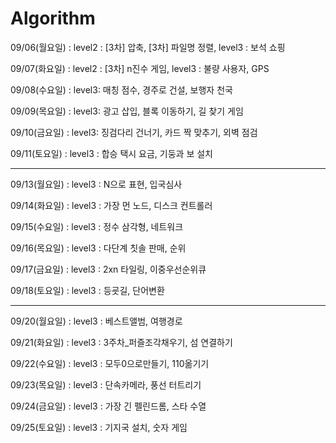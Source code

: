 # Algorithm

09/06(월요일) : level2 : [3차] 압축, [3차] 파일명 정렬, level3 : 보석 쇼핑

09/07(화요일) : level2 : [3차] n진수 게임, level3 : 불량 사용자, GPS

09/08(수요일) : level3: 매칭 점수, 경주로 건설, 보행자 천국

09/09(목요일) : level3: 광고 삽입, 블록 이동하기, 길 찾기 게임

09/10(금요일) : level3: 징검다리 건너기, 카드 짝 맞추기, 외벽 점검

09/11(토요일) : level3 : 합승 택시 요금, 기둥과 보 설치

---

09/13(월요일) : level3 : N으로 표현, 입국심사

09/14(화요일) : level3 : 가장 먼 노드, 디스크 컨트롤러

09/15(수요일) : level3 : 정수 삼각형, 네트워크

09/16(목요일) : level3 : 다단계 칫솔 판매, 순위

09/17(금요일) : level3 : 2xn 타일링, 이중우선순위큐

09/18(토요일) : level3 : 등굣길, 단어변환

---

09/20(월요일) : level3 : 베스트앨범, 여행경로 

09/21(화요일) : level3 : 3주차_퍼즐조각채우기, 섬 연결하기

09/22(수요일) : level3 : 모두0으로만들기, 110옮기기

09/23(목요일) : level3 : 단속카메라, 풍선 터트리기

09/24(금요일) : level3 : 가장 긴 펠린드롬, 스타 수열

09/25(토요일) : level3 : 기지국 설치, 숫자 게임